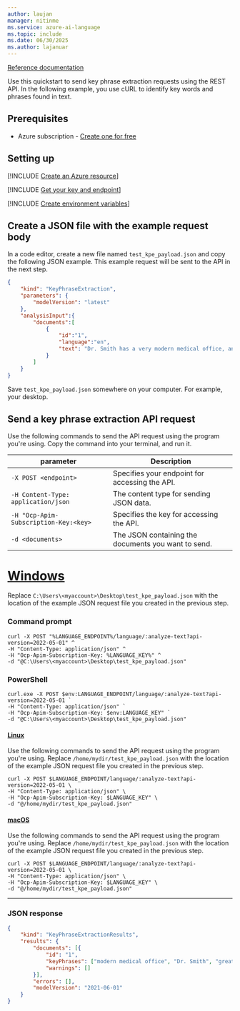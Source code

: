 ```yaml
---
author: laujan
manager: nitinme
ms.service: azure-ai-language
ms.topic: include
ms.date: 06/30/2025
ms.author: lajanuar
---
```


[Reference documentation](https://go.microsoft.com/fwlink/?linkid=2239169)

Use this quickstart to send key phrase extraction requests using the REST API. In the following example, you use cURL to identify key words and phrases found in text.


## Prerequisites

* Azure subscription - [Create one for free](https://azure.microsoft.com/pricing/purchase-options/azure-account?cid=msft_learn)


## Setting up

[!INCLUDE [Create an Azure resource](../../../includes/create-resource.md)]



[!INCLUDE [Get your key and endpoint](../../../includes/get-key-endpoint.md)]



[!INCLUDE [Create environment variables](../../../includes/environment-variables.md)]




## Create a JSON file with the example request body

In a code editor, create a new file named `test_kpe_payload.json` and copy the following JSON example. This example request will be sent to the API in the next step.

```json
{
    "kind": "KeyPhraseExtraction",
    "parameters": {
        "modelVersion": "latest"
    },
    "analysisInput":{
        "documents":[
            {
                "id":"1",
                "language":"en",
                "text": "Dr. Smith has a very modern medical office, and she has great staff."
            }
        ]
    }
}
```

Save `test_kpe_payload.json` somewhere on your computer. For example, your desktop.  


## Send a key phrase extraction API request

Use the following commands to send the API request using the program you're using. Copy the command into your terminal, and run it.

|parameter  |Description  |
|---------|---------|
|`-X POST <endpoint>`     | Specifies your endpoint for accessing the API.        |
|`-H Content-Type: application/json`     | The content type for sending JSON data.          |
|`-H "Ocp-Apim-Subscription-Key:<key>`    | Specifies the key for accessing the API.        |
|`-d <documents>`     | The JSON containing the documents you want to send.         |

# [Windows](#tab/windows)

 Replace `C:\Users\<myaccount>\Desktop\test_kpe_payload.json` with the location of the example JSON request file you created in the previous step.

### Command prompt

```terminal
curl -X POST "%LANGUAGE_ENDPOINT%/language/:analyze-text?api-version=2022-05-01" ^
-H "Content-Type: application/json" ^
-H "Ocp-Apim-Subscription-Key: %LANGUAGE_KEY%" ^
-d "@C:\Users\<myaccount>\Desktop\test_kpe_payload.json"
```

### PowerShell

```terminal
curl.exe -X POST $env:LANGUAGE_ENDPOINT/language/:analyze-text?api-version=2022-05-01 `
-H "Content-Type: application/json" `
-H "Ocp-Apim-Subscription-Key: $env:LANGUAGE_KEY" `
-d "@C:\Users\<myaccount>\Desktop\test_kpe_payload.json"
```

#### [Linux](#tab/linux)

Use the following commands to send the API request using the program you're using. Replace `/home/mydir/test_kpe_payload.json` with the location of the example JSON request file you created in the previous step.

```terminal
curl -X POST $LANGUAGE_ENDPOINT/language/:analyze-text?api-version=2022-05-01 \
-H "Content-Type: application/json" \
-H "Ocp-Apim-Subscription-Key: $LANGUAGE_KEY" \
-d "@/home/mydir/test_kpe_payload.json"
```

#### [macOS](#tab/macos)

Use the following commands to send the API request using the program you're using. Replace `/home/mydir/test_kpe_payload.json` with the location of the example JSON request file you created in the previous step.

```terminal
curl -X POST $LANGUAGE_ENDPOINT/language/:analyze-text?api-version=2022-05-01 \
-H "Content-Type: application/json" \
-H "Ocp-Apim-Subscription-Key: $LANGUAGE_KEY" \
-d "@/home/mydir/test_kpe_payload.json"
```

---


### JSON response

```json
{
	"kind": "KeyPhraseExtractionResults",
	"results": {
		"documents": [{
			"id": "1",
			"keyPhrases": ["modern medical office", "Dr. Smith", "great staff"],
			"warnings": []
		}],
		"errors": [],
		"modelVersion": "2021-06-01"
	}
}
```
